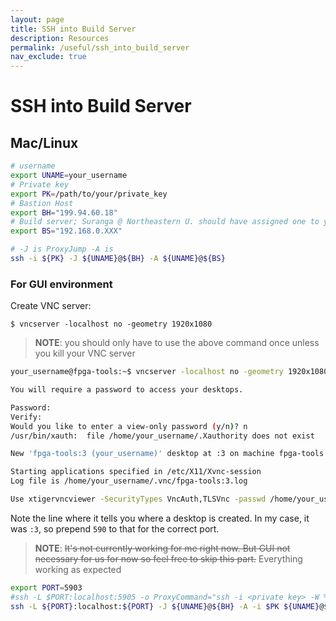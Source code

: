 ```yaml
---
layout: page
title: SSH into Build Server
description: Resources
permalink: /useful/ssh_into_build_server
nav_exclude: true
---
```


# SSH into Build Server

## Mac/Linux
```bash
# username
export UNAME=your_username
# Private key
export PK=/path/to/your/private_key
# Bastion Host
export BH="199.94.60.18"
# Build server; Suranga @ Northeastern U. should have assigned one to you
export BS="192.168.0.XXX"

# -J is ProxyJump -A is
ssh -i ${PK} -J ${UNAME}@${BH} -A ${UNAME}@${BS}
```

### For GUI environment

Create VNC server:
```
$ vncserver -localhost no -geometry 1920x1080
```

> __NOTE__:
> you should only have to use the above command once unless you kill your VNC server

```bash
your_username@fpga-tools:~$ vncserver -localhost no -geometry 1920x1080

You will require a password to access your desktops.

Password:
Verify:
Would you like to enter a view-only password (y/n)? n
/usr/bin/xauth:  file /home/your_username/.Xauthority does not exist

New 'fpga-tools:3 (your_username)' desktop at :3 on machine fpga-tools

Starting applications specified in /etc/X11/Xvnc-session
Log file is /home/your_username/.vnc/fpga-tools:3.log

Use xtigervncviewer -SecurityTypes VncAuth,TLSVnc -passwd /home/your_username/.vnc/passwd fpga-tools:3 to connect to the VNC server.


```

Note the line where it tells you where a desktop is created.
In my case, it was `:3`, so prepend `590` to that for the correct port.


> __NOTE__:
> ~~It's not currently working for me right now.
But GUI not necessary for us for now so feel free to skip this part.~~
> Everything working as expected
```bash
export PORT=5903
#ssh -L $PORT:localhost:5905 -o ProxyCommand="ssh -i <private key> -W %h:%p username@bastion_host" -i <private key> username@build_server
ssh -L ${PORT}:localhost:${PORT} -J ${UNAME}@${BH} -A -i $PK ${UNAME}@${BS}
```
